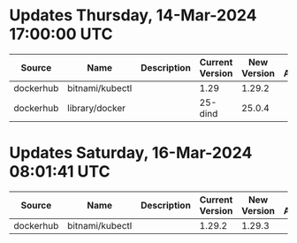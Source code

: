 # Updates Thursday, 14-Mar-2024 17:00:00 UTC
| Source    | Name            | Description | Current Version | New Version | Current AppVersion | New AppVersion | Reference                                     |
| --------- | --------------- | ----------- | --------------- | ----------- | ------------------ | -------------- | --------------------------------------------- |
| dockerhub | bitnami/kubectl |             | 1.29            | 1.29.2      |                    |                | https://hub.docker.com/r/bitnami/kubectl/tags |
| dockerhub | library/docker  |             | 25-dind         | 25.0.4      |                    |                | https://hub.docker.com/r/library/docker/tags  |

# Updates Saturday, 16-Mar-2024 08:01:41 UTC
| Source    | Name            | Description | Current Version | New Version | Current AppVersion | New AppVersion | Reference                                     |
| --------- | --------------- | ----------- | --------------- | ----------- | ------------------ | -------------- | --------------------------------------------- |
| dockerhub | bitnami/kubectl |             | 1.29.2          | 1.29.3      |                    |                | https://hub.docker.com/r/bitnami/kubectl/tags |

